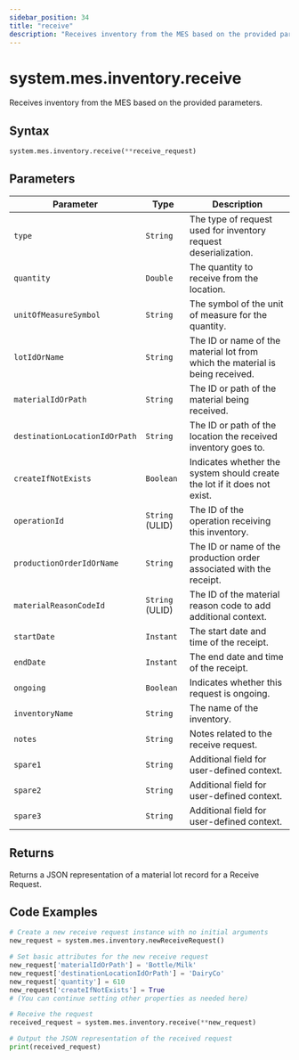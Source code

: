 ```yaml
---
sidebar_position: 34
title: "receive"
description: "Receives inventory from the MES based on the provided parameters."
---
```


# system.mes.inventory.receive

Receives inventory from the MES based on the provided parameters.

## Syntax
```python
system.mes.inventory.receive(**receive_request)
```

## Parameters

| Parameter                       | Type            | Description                                                                   |
|---------------------------------|-----------------|-------------------------------------------------------------------------------|
| `type`                          | `String`        | The type of request used for inventory request deserialization.               |
| `quantity`                      | `Double`        | The quantity to receive from the location.                                    |
| `unitOfMeasureSymbol`           | `String`        | The symbol of the unit of measure for the quantity.                           |
| `lotIdOrName`                   | `String`        | The ID or name of the material lot from which the material is being received. |
| `materialIdOrPath`              | `String`        | The ID or path of the material being received.                                |
| `destinationLocationIdOrPath`   | `String`        | The ID or path of the location the received inventory goes to.                |
| `createIfNotExists`             | `Boolean`       | Indicates whether the system should create the lot if it does not exist.      |
| `operationId`                   | `String` (ULID) | The ID of the operation receiving this inventory.                             |
| `productionOrderIdOrName`       | `String`        | The ID or name of the production order associated with the receipt.           |
| `materialReasonCodeId`          | `String` (ULID) | The ID of the material reason code to add additional context.                 |
| `startDate`                     | `Instant`       | The start date and time of the receipt.                                       |
| `endDate`                       | `Instant`       | The end date and time of the receipt.                                         |
| `ongoing`                       | `Boolean`       | Indicates whether this request is ongoing.                                    |
| `inventoryName`                 | `String`        | The name of the inventory.                                                    |
| `notes`                         | `String`        | Notes related to the receive request.                                         |
| `spare1`                        | `String`        | Additional field for user-defined context.                                    |
| `spare2`                        | `String`        | Additional field for user-defined context.                                    |
| `spare3`                        | `String`        | Additional field for user-defined context.                                    |

## Returns

Returns a JSON representation of a material lot record for a Receive Request.

## Code Examples

```python
# Create a new receive request instance with no initial arguments
new_request = system.mes.inventory.newReceiveRequest()

# Set basic attributes for the new receive request
new_request['materialIdOrPath'] = 'Bottle/Milk'
new_request['destinationLocationIdOrPath'] = 'DairyCo'
new_request['quantity'] = 610
new_request['createIfNotExists'] = True
# (You can continue setting other properties as needed here)

# Receive the request
received_request = system.mes.inventory.receive(**new_request)

# Output the JSON representation of the received request
print(received_request)
```